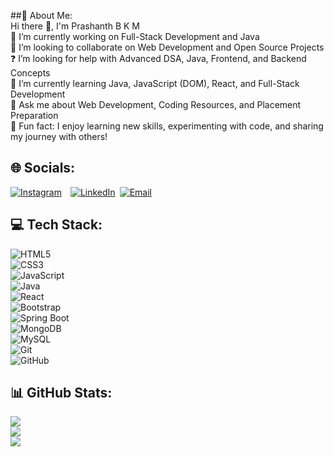 ##💫 About Me:  
Hi there 👋, I'm Prashanth B K M  
🔭 I’m currently working on Full-Stack Development and Java  
🤝 I’m looking to collaborate on Web Development and Open Source Projects  
❓ I’m looking for help with Advanced DSA, Java, Frontend, and Backend Concepts  
🌱 I’m currently learning Java, JavaScript (DOM), React, and Full-Stack Development  
💬 Ask me about Web Development, Coding Resources, and Placement Preparation  
🎯 Fun fact: I enjoy learning new skills, experimenting with code, and sharing my journey with others!  

## 🌐 Socials:  
[![Instagram](https://img.shields.io/badge/-@rock_prashanth_09-833AB4?style=flat&logo=instagram&logoColor=white)](https://www.instagram.com/rock_prashanth_09/)  [![LinkedIn](https://img.shields.io/badge/-LinkedIn-0077B5?style=flat&logo=linkedin&logoColor=white)](https://www.linkedin.com/in/prashanth-b-k-m-914773211) [![Email](https://img.shields.io/badge/-Email-D14836?style=flat&logo=gmail&logoColor=white)](mailto:prashanthbkm72@gmail.com)

 

## 💻 Tech Stack:  
![HTML5](https://img.shields.io/badge/HTML5-E34F26?style=for-the-badge&logo=html5&logoColor=white)  
![CSS3](https://img.shields.io/badge/CSS3-1572B6?style=for-the-badge&logo=css3&logoColor=white)  
![JavaScript](https://img.shields.io/badge/JavaScript-F7DF1E?style=for-the-badge&logo=javascript&logoColor=black)  
![Java](https://img.shields.io/badge/Java-ED8B00?style=for-the-badge&logo=java&logoColor=white)  
![React](https://img.shields.io/badge/React-20232A?style=for-the-badge&logo=react&logoColor=61DAFB)  
![Bootstrap](https://img.shields.io/badge/Bootstrap-563D7C?style=for-the-badge&logo=bootstrap&logoColor=white)  
![Spring Boot](https://img.shields.io/badge/Spring%20Boot-6DB33F?style=for-the-badge&logo=spring-boot&logoColor=white)  
![MongoDB](https://img.shields.io/badge/MongoDB-4EA94B?style=for-the-badge&logo=mongodb&logoColor=white)  
![MySQL](https://img.shields.io/badge/MySQL-4479A1?style=for-the-badge&logo=mysql&logoColor=white)  
![Git](https://img.shields.io/badge/Git-F05032?style=for-the-badge&logo=git&logoColor=white)  
![GitHub](https://img.shields.io/badge/GitHub-100000?style=for-the-badge&logo=github&logoColor=white)  

## 📊 GitHub Stats:
![](https://github-readme-stats.vercel.app/api?username=Prashanthbkm&theme=dark&hide_border=false&include_all_commits=true&count_private=true)  
![](https://github-readme-streak-stats.herokuapp.com/?user=Prashanthbkm&theme=dark&hide_border=false)  
![](https://github-readme-stats.vercel.app/api/top-langs/?username=Prashanthbkm&theme=dark&hide_border=false&include_all_commits=true&count_private=true&layout=compact)

